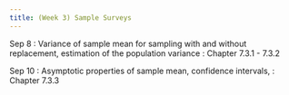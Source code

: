 ```yaml
---
title: (Week 3) Sample Surveys
---
```


Sep 8
: Variance of sample mean for sampling with and without replacement, estimation of the population variance 
  : Chapter 7.3.1 - 7.3.2

Sep 10
: Asymptotic properties of sample mean, confidence intervals, 
  : Chapter 7.3.3
